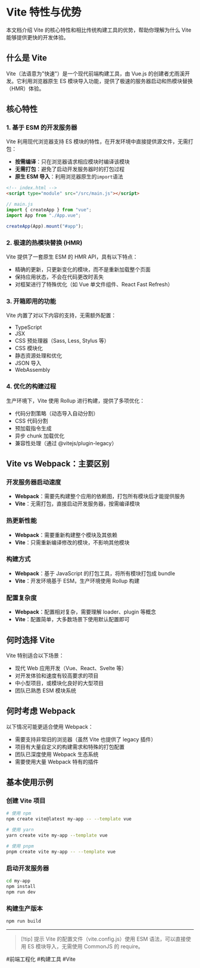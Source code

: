 # Vite 特性与优势

本文档介绍 Vite 的核心特性和相比传统构建工具的优势，帮助你理解为什么 Vite 能够提供更快的开发体验。

## 什么是 Vite

Vite（法语意为"快速"）是一个现代前端构建工具，由 Vue.js 的创建者尤雨溪开发。它利用浏览器原生 ES 模块导入功能，提供了极速的服务器启动和热模块替换（HMR）体验。

## 核心特性

### 1. 基于 ESM 的开发服务器

Vite 利用现代浏览器支持 ES 模块的特性，在开发环境中直接提供源文件，无需打包：

-   **按需编译**：只在浏览器请求相应模块时编译该模块
-   **无需打包**：避免了启动开发服务器时的打包过程
-   **原生 ESM 导入**：利用浏览器原生的`import`语法

```html
<!-- index.html -->
<script type="module" src="/src/main.js"></script>
```

```js
// main.js
import { createApp } from "vue";
import App from "./App.vue";

createApp(App).mount("#app");
```

### 2. 极速的热模块替换 (HMR)

Vite 提供了一套原生 ESM 的 HMR API，具有以下特点：

-   精确的更新，只更新变化的模块，而不是重新加载整个页面
-   保持应用状态，不会在代码更改时丢失
-   对框架进行了特殊优化（如 Vue 单文件组件、React Fast Refresh）

### 3. 开箱即用的功能

Vite 内置了对以下内容的支持，无需额外配置：

-   TypeScript
-   JSX
-   CSS 预处理器（Sass, Less, Stylus 等）
-   CSS 模块化
-   静态资源处理和优化
-   JSON 导入
-   WebAssembly

### 4. 优化的构建过程

生产环境下，Vite 使用 Rollup 进行构建，提供了多项优化：

-   代码分割策略（动态导入自动分割）
-   CSS 代码分割
-   预加载指令生成
-   异步 chunk 加载优化
-   兼容性处理（通过 @vitejs/plugin-legacy）

## Vite vs Webpack：主要区别

### 开发服务器启动速度

-   **Webpack**：需要先构建整个应用的依赖图，打包所有模块后才能提供服务
-   **Vite**：无需打包，直接启动开发服务器，按需编译模块

### 热更新性能

-   **Webpack**：需要重新构建整个模块及其依赖
-   **Vite**：只需重新编译修改的模块，不影响其他模块

### 构建方式

-   **Webpack**：基于 JavaScript 的打包工具，将所有模块打包成 bundle
-   **Vite**：开发环境基于 ESM，生产环境使用 Rollup 构建

### 配置复杂度

-   **Webpack**：配置相对复杂，需要理解 loader、plugin 等概念
-   **Vite**：配置简单，大多数场景下使用默认配置即可

## 何时选择 Vite

Vite 特别适合以下场景：

-   现代 Web 应用开发（Vue、React、Svelte 等）
-   对开发体验和速度有较高要求的项目
-   中小型项目，或模块化良好的大型项目
-   团队已熟悉 ESM 模块系统

## 何时考虑 Webpack

以下情况可能更适合使用 Webpack：

-   需要支持非常旧的浏览器（虽然 Vite 也提供了 legacy 插件）
-   项目有大量自定义的构建需求和特殊的打包配置
-   团队已深度使用 Webpack 生态系统
-   需要使用大量 Webpack 特有的插件

## 基本使用示例

### 创建 Vite 项目

```bash
# 使用 npm
npm create vite@latest my-app -- --template vue

# 使用 yarn
yarn create vite my-app --template vue

# 使用 pnpm
pnpm create vite my-app -- --template vue
```

### 启动开发服务器

```bash
cd my-app
npm install
npm run dev
```

### 构建生产版本

```bash
npm run build
```

---

> [!tip] 提示
> Vite 的配置文件（vite.config.js）使用 ESM 语法，可以直接使用 ES 模块导入，无需使用 CommonJS 的 require。

#前端工程化 #构建工具 #Vite

 
